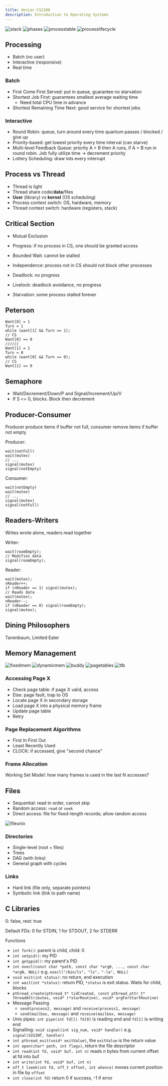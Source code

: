 ```yaml
---
title: donjar-CS2106
description: Introduction to Operating Systems
---
```


![stack](/img/cs2106/stack.png "Stack")
![phases](/img/cs2106/phases.png "Phases")
![processtable](/img/cs2106/table.png "Process Table")
![processlifecycle](/img/cs2106/lifecycle.png "Process Life Cycle")

## Processing
- Batch (no user)
- Interactive (responsive)
- Real time

### Batch
- First Come First Served: put in queue, guarantee no starvation
- Shortest Job First: guarantees smallest average waiting time
  - Need total CPU time in advance
- Shortest Remaining Time Next: good service for shortest jobs

### Interactive
- Round Robin: queue, turn around every time quantum passes / blocked / give up
- Priority-based: get lowest priority every time interval (can starve)
- Multi-level Feedback Queue: priority A > B then A runs, if A = B run in round robin. Job fully utilize time -> decrement priority
- Lottery Scheduling: draw lots every interrupt

## Process vs Thread
- Thread is light
- Thread share code/**data**/files
- **User** (library) vs **kernel** (OS scheduling)
- Process context switch: OS, hardware, memory
- Thread context switch: hardware (registers, stack)

## Critical Section
- Mutual Exclusion
- Progress: if no process in CS, one should be granted access
- Bounded Wait: cannot be stalled
- Independence: process not in CS should not block other processes

- Deadlock: no progress
- Livelock: deadlock avoidance, no progress
- Starvation: some process stalled forever

## Peterson
```
Want[0] = 1
Turn = 1
while (want[1] && Turn == 1);
// CS
Want[0] == 0
//////
Want[1] = 1
Turn = 0
while (want[0] && Turn == 0);
// CS
Want[1] == 0
```

## Semaphore
- Wait/Decrement/Down/P and Signal/Increment/Up/V
- If S <= 0, blocks. Block then decrement

## Producer-Consumer
Producer produce items if buffer not full, consumer remove items if buffer not empty

Producer:
```
wait(notFull)
wait(mutex)
// ...
signal(mutex)
signal(notEmpty)
```

Consumer:
```
wait(notEmpty)
wait(mutex)
// ...
signal(mutex)
signal(notFull)
```

## Readers-Writers
Writes wrote alone, readers read together

Writer:
```
wait(roomEmpty);
// Modifies data
signal(roomEmpty);
```

Reader:
```
wait(mutex);
nReader++;
if (nReader == 1) signal(mutex);
// Reads data
wait(mutex);
nReader--;
if (nReader == 0) signal(roomEmpty);
signal(mutex);
```

## Dining Philosophers
Tanenbaum, Limited Eater

## Memory Management
![fixedmem](/img/cs2106/fixedmem.png "Fixed Memory")
![dynamicmem](/img/cs2106/dynamicmem.png "Dynamic Memory")
![buddy](/img/cs2106/buddy.png "Buddy Memory")
![pagetables](/img/cs2106/pagetables.png "Page Tables")
![tlb](/img/cs2106/tlb.png "TLB")

### Accessing Page X
- Check page table: if page X valid, access
- Else: page fault, trap to OS
- Locate page X in secondary storage
- Load page X into a physical memory frame
- Update page table
- Retry

### Page Replacement Algorithms
- First In First Out
- Least Recently Used
- CLOCK: if accessed, give "second chance"

### Frame Allocation
Working Set Model: how many frames is used in the last N accesses?

## Files
- Sequential: read in order, cannot skip
- Random access: `read` or `seek`
- Direct access: file for fixed-length records; allow random access

![fileunix](/img/cs2106/fileunix.png "File Operations in Unix")

### Directories
- Single-level (root + files)
- Trees
- DAG (with links)
- General graph with cycles

### Links
- Hard link (file only, separate pointers)
- Symbolic link (link to path name)

## C Libraries
0: false, rest: true

Default FDs: 0 for STDIN, 1 for STDOUT, 2 for STDERR

Functions
- `int fork()`: parent is child, child: 0
- `int setpid()`: my PID
- `int getppid()`: my parent's PID
- `int execl(const char *path, const char *arg0, ..., const char *argN, NULL)` e.g. `execl("/bin/ls", "ls", "-la", NULL)`
- `void exit(int status)`: no return, end execution
- `int wait(int *status)`: return PID, `*status` is exit status. Waits for child, blocks
- `pthread_create(pthread_t* tidCreated, const pthread_attr_t* threadAttributes, void* (*starRoutine), void* argForStartRoutine)`
- Message Passing
  - `send(process2, message)` and `receive(process1, message)`
  - `send(mailbox, message)` and `receive(mailbox, message)`
- Unix pipes: `int pipe(int fd[])`. `fd[0]` is reading end and `fd[1]` is writing end
- Signalling: `void signal(int sig_num, void* handler)` e.g. `signal(SIGINT, handler)`
- `int pthread_exit(void* exitValue)`, the `exitValue` is the return value
- `int open(char* path, int flags)`, return the file descriptor
- `int read(int fd, void* buf, int n)` reads n bytes from current offset at fd into buf
- `int write(int fd, void* buf, int n)`
- `off_t lseek(int fd, off_t offset, int whence)` moves current position in file by `offset`
- `int close(int fd)` return 0 if success, -1 if error
